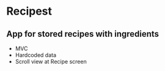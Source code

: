 #  Recipest
## App for stored recipes with ingredients

* MVC
* Hardcoded data
* Scroll view at Recipe screen
